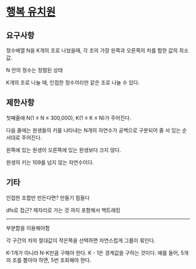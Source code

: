 # [행복 유치원](https://www.acmicpc.net/problem/13164)

## 요구사항

정수배열 N을 K개의 조로 나눴을때, 각 조의 가장 왼쪽과 오른쪽의 차를 합한 값의 최소값.

N 안의 정수는 정렬된 상태

K개의 조로 나눌 때, 인접한 정수끼리만 같은 조로 나눌 수 있다.

## 제한사항

첫째줄에 N(1 ≤ N ≤ 300,000), K(1 ≤ K ≤ N)가 주어진다.

다음 줄에는 원생들의 키를 나타내는 N개의 자연수가 공백으로 구분되어 줄 서 있는 순서대로 주어진다.

왼쪽에 있는 원생이 오른쪽에 있는 원생보다 크지 않다.

원생의 키는 109를 넘지 않는 자연수이다.

## 기타

인접한 조합만 만든다면? 만들기 힘들다

dfs로 접근? 제자리로 가는 것 까지 포함해서 백트래킹

---

부분합을 이용해야함

각 구간의 차의 절대값이 작은쪽을 선택하면 자연스럽게 그룹이 묶인다.

K-1개가 아니라 N-K만큼 구해야 한다. K - 1은 경계값을 구하는 것이다. 예를 들어, 5개의 조를 뽑아야 하면, 5번 조회해야 한다. 

